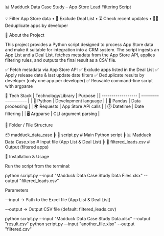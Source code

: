 📊 Madduck Data Case Study – App Store Lead Filtering Script

💡 Filter App Store data • 🎯 Exclude Deal List • ⏳ Check recent updates • 👨‍💻 Deduplicate apps by developer

📌 About the Project

This project provides a Python script designed to process App Store data and make it suitable for integration into a CRM system.
The script ingests an App List and a Deal List, fetches metadata from the App Store API, applies filtering rules, and outputs the final result as a CSV file.

✅ Fetch metadata via App Store API
✅ Exclude apps listed in the Deal List
✅ Apply release date & last update date filters
✅ Deduplicate results by developer (only one app per developer)
✅ Reusable command-line script with argparse

🔧 Tech Stack
| Technology/Library | Purpose              |
| ------------------ | -------------------- |
| 🐍 Python          | Development language |
| 📑 Pandas          | Data processing      |
| 🌍 Requests        | App Store API calls  |
| ⏱️ Datetime        | Date filtering       |
| 🖥️ Argparse       | CLI argument parsing |


📁 Folder / File Structure

📦 madduck_data_case
 ┣ 📜 script.py              # Main Python script
 ┣ 📊 Madduck Data Case.xlsx # Input file (App List & Deal List)
 ┣ 📑 filtered_leads.csv     # Output (filtered apps)


🚀 Installation & Usage

Run the script from the terminal:

python script.py --input "Madduck Data Case Study Data Files.xlsx" --output "filtered_leads.csv"

Parameters

--input → Path to the Excel file (App List & Deal List)

--output → Output CSV file (default: filtered_leads.csv)

python script.py --input "Madduck Data Case Study Data.xlsx" --output "result.csv"
python script.py --input "another_file.xlsx" --output "filtered.csv"


